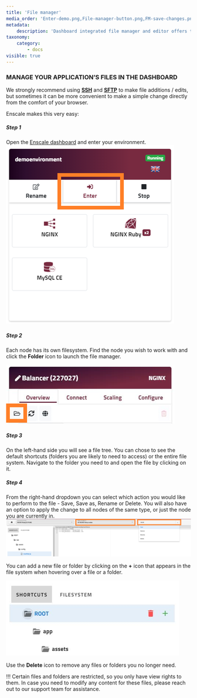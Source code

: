 ```yaml
---
title: 'File manager'
media_order: 'Enter-demo.png,File-manager-button.png,FM-save-changes.png,FM-add-delete.JPG'
metadata:
    description: 'Dashboard integrated file manager and editor offers the possibility to edit your files on the fly directly from your browser.'
taxonomy:
    category:
        - docs
visible: true
---
```


### MANAGE YOUR APPLICATION’S FILES IN THE DASHBOARD

We strongly recommend using **[SSH](/access/access-via-ssh)** and **[SFTP](/access/access-via-sftp)** to make file additions / edits, but sometimes it can be more convenient to make a simple change directly from the comfort of your browser.

Enscale makes this very easy:

##### Step 1
Open the [Enscale dashboard](https://dashboard.enscale.com) and enter your environment.
![](Enter-demo.png)

##### Step 2

Each node has its own filesystem. Find the node you wish to work with and click the **Folder** icon to launch the file manager.

![](File-manager-button.png)

##### Step 3

On the left-hand side you will see a file tree. You can chose to see the default shortcuts (folders you are likely to need to access) or the entire file system. Navigate to the folder you need to and open the file by clicking on it.

##### Step 4

From the right-hand dropdown you can select which action you would like to perform to the file - Save, Save as, Rename or Delete. You will also have an option to apply the change to all nodes of the same type, or just the node you are currently in.
![](FM-save-changes.png)

You can add a new file or folder by clicking on the **+** icon that appears in the file system when hovering over a file or a folder.

![](FM-add-delete.JPG)

Use the **Delete** icon to remove any files or folders you no longer need.

!!! Certain files and folders are restricted, so you only have view rights to them. In case you need to modify any content for these files, please reach out to our support team for assistance.